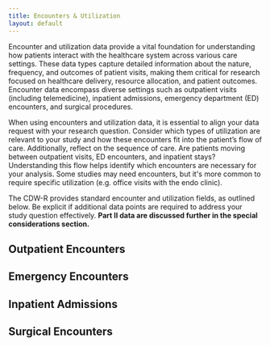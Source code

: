 ```yaml
---
title: Encounters & Utilization
layout: default
---
```

Encounter and utilization data provide a vital foundation for understanding how patients interact with the healthcare system across various care settings. These data types capture detailed information about the nature, frequency, and outcomes of patient visits, making them critical for research focused on healthcare delivery, resource allocation, and patient outcomes. Encounter data encompass diverse settings such as outpatient visits (including telemedicine), inpatient admissions, emergency department (ED) encounters, and surgical procedures.


When using encounters and utilization data, it is essential to align your data request with your research question. Consider which types of utilization are relevant to your study and how these encounters fit into the patient’s flow of care. Additionally, reflect on the sequence of care. Are patients moving between outpatient visits, ED encounters, and inpatient stays? Understanding this flow helps identify which encounters are necessary for your analysis. Some studies may need encounters, but it's more common to require specific utilization (e.g. office visits with the endo clinic). 

The CDW-R provides standard encounter and utilization fields, as outlined below. Be explicit if additional data points are required to address your study question effectively. **Part II data are discussed further in the special considerations section.**

## Outpatient Encounters

## Emergency Encounters

## Inpatient Admissions

## Surgical Encounters
